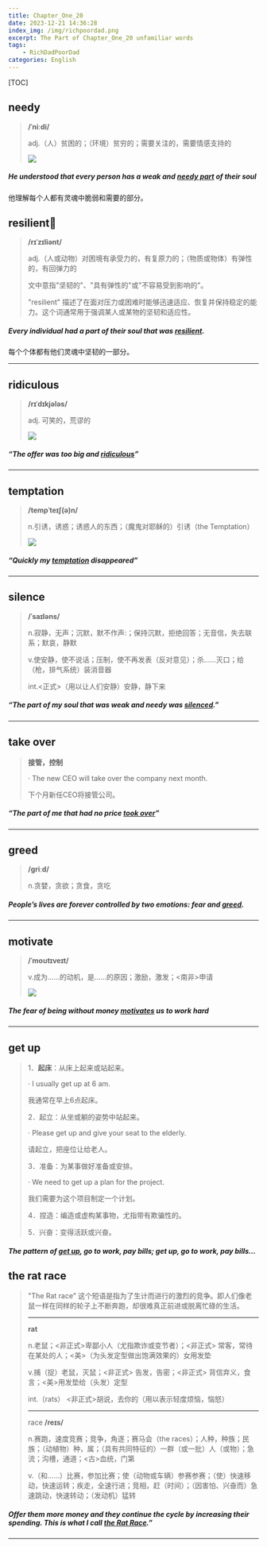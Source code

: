```yaml
---
title: Chapter_One_20
date: 2023-12-21 14:36:28
index_img: /img/richpoordad.png
excerpt: The Part of Chapter_One_20 unfamiliar words
tags: 
    - RichDadPoorDad
categories: English
---
```


[TOC]

## needy

> **/ˈniːdi/**
>
> adj.（人）贫困的；（环境）贫穷的；需要关注的，需要情感支持的
> 
>![](https://ydlunacommon-cdn.nosdn.127.net/2c68b2812cf17e37c1c993aa8bdcb9b0.jpg?)

##### He understood that every person has a weak and <u>**needy** part</u> of their soul

他理解每个人都有灵魂中脆弱和需要的部分。

## resilient🚩

> **/rɪˈzɪliənt/**
>
> adj.（人或动物）对困境有承受力的，有复原力的；（物质或物体）有弹性的，有回弹力的
>
> 文中意指"坚韧的"、"具有弹性的"或"不容易受到影响的"。
>
> "resilient" 描述了在面对压力或困难时能够迅速适应、恢复并保持稳定的能力。这个词通常用于强调某人或某物的坚韧和适应性。

##### Every individual had a part of their soul that was **<u>resilient</u>**.

每个个体都有他们灵魂中坚韧的一部分。

---

## ridiculous

> **/rɪˈdɪkjələs/**
>
> adj.
> 可笑的，荒谬的
>
> ![](https://ydlunacommon-cdn.nosdn.127.net/ae8ad3639b26c25fa65124e88f984595.jpg?)

##### “The offer was too big and **<u>ridiculous</u>**”

---

## temptation

> **/tempˈteɪʃ(ə)n/**
>
> n.引诱，诱惑；诱惑人的东西；（魔鬼对耶稣的）引诱（the Temptation）
> 
>![](https://ydlunacommon-cdn.nosdn.127.net/6523f1a339357b6e460f23165bafe437.jpg?)

##### “Quickly my **<u>temptation</u>** disappeared”

---

## silence

> **/ˈsaɪləns/**
>
> n.寂静，无声；沉默，默不作声:；保持沉默，拒绝回答；无音信，失去联系；默哀，静默
> 
>v.使安静，使不说话；压制，使不再发表（反对意见）；杀……灭口；给（枪，排气系统）装消音器
> 
> int.<正式>（用以让人们安静）安静，静下来
>

##### “The part of my soul that was weak and needy was **<u>silenced</u>**.”

---

## take over

> **接管，控制**
>
> · The new CEO will take over the company next month.
>
> 下个月新任CEO将接管公司。

##### “The part of me that had no price **<u>took over</u>**”

---

## greed

> **/ɡriːd/**
>
> n.贪婪，贪欲；贪食，贪吃

##### People’s lives are forever controlled by two emotions: fear and **<u>greed</u>**.

---

## motivate

> **/ˈmoʊtɪveɪt/**
>
> v.成为……的动机，是……的原因；激励，激发；<南非>申请
> 
>![](https://ydlunacommon-cdn.nosdn.127.net/481ee9ca85686e21002d2abc2a05c511.jpg?)

##### The fear of being without money **<u>motivates</u>** us to work hard

---

## get up

> 1．**起床**：从床上起来或站起来。
>
> · I usually get up at 6 am.
>
> 我通常在早上6点起床。
>
> 2．起立：从坐或躺的姿势中站起来。
>
> · Please get up and give your seat to the elderly.
>
> 请起立，把座位让给老人。
>
> 3．准备：为某事做好准备或安排。
>
> · We need to get up a plan for the project.
>
> 我们需要为这个项目制定一个计划。
>
> 4．捏造：编造或虚构某事物，尤指带有欺骗性的。
>
> 5．兴奋：变得活跃或兴奋。

##### The pattern of <u>**get up**</u>, go to work, pay bills; get up, go to work, pay bills...

## the rat race 

> "The Rat race" 这个短语是指为了生计而进行的激烈的竞争。即人们像老鼠一样在同样的轮子上不断奔跑，却很难真正前进或脱离忙碌的生活。
>
> ---
>
> **rat**	
>
> n.老鼠；<非正式>卑鄙小人（尤指欺诈或变节者）；<非正式> 常客，常待在某处的人；<美>（为头发定型做出饱满效果的）女用发垫
>
> v.捕（捉）老鼠，灭鼠；<非正式> 告发，告密；<非正式> 背信弃义，食言；<美>用发垫给（头发）定型
>
> int.（rats） <非正式>胡说，去你的（用以表示轻度烦恼，恼怒）
>
> ---
>
> race	**/reɪs/**
>
> n.赛跑，速度竞赛；竞争，角逐；赛马会（the races）；人种，种族；民族；（动植物）种，属；（具有共同特征的）一群（或一批）人（或物）；急流；沟槽，通道；<古>血统，门第
>
> v.（和……）比赛，参加比赛；使（动物或车辆）参赛参赛；（使）快速移动，快速运转；疾走，全速行进；竞相，赶（时间）；（因害怕、兴奋而）急速跳动，快速转动；（发动机）猛转

##### Offer them more money and they continue the cycle by increasing their spending. This is what I call **<u>the Rat Race</u>**.”

---



